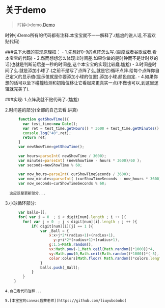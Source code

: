 # 关于demo
>时钟小demo.[Demo](http://himmas.github.io/Himmas_demo/canvas/particle-clock/)

时钟小Demo所有的代码都有注释.本宝宝就不一一解释了.(尴尬的说人话,不喜欢贴代码)

###说下大概的实现原理把：
    - 1.先想好0-9的点阵怎么写.(百度或者谷歌或者.看本宝宝的代码)
    - 2.然而想想怎么体现出时间差.如果你做的是时钟而不是计时器的话(也就是判断前后差一秒的时间差,这个本宝宝的实现比较蠢.尴尬)
    - 3.时间差时间了么.就是添加小球了.(之前不是写了点阵了么,就是它)循环点阵.给每个点阵你自己定义的显示值(显示值就是你要添加小球的位置).添加小球.颜色自定.
    - 4.如果你想的话可以坐下碰撞检测和初始位移让它看起来更真实一点(不做也可以,到这里逻辑就完美了).
    
###实现:
   1.点阵我就不贴代码了.(尴尬)
  
   2.时间差的部分(全部的自己去看.讲真)
  
```javascript
      function getShowTime(){
      	var test_time=new Date();
      	var ret = test_time.getHours() * 3600 + test_time.getMinutes() * 60 + test_time.getSeconds();
      	console.log("40",ret);
      	return ret;
      }
      var newShowTime=getShowTime();
	
      var hours=parseInt( newShowTime / 3600);
      var minutes=parseInt( (newShowTime - hours * 3600)/60 );
      var seconds=newShowTime % 60;
    
      var now_hours=parseInt( curShowTimeSeconds / 3600);
      var now_minutes=parseInt( (curShowTimeSeconds - now_hours * 3600)/60 );
      var now_seconds=curShowTimeSeconds % 60;
```
    	
      这应该是更新部分...
    
   3.小球循环部分:
  
```javascript
      var balls=[];
      for( var i = 0  ; i < digit[num].length ; i ++ ){
  	    for( var j = 0  ; j < digit[num][i].length ; j ++ ){
  	        if( digit[num][i][j] == 1 ){
  	            var _Ball = {
  	            	x:x+j*2*(radius+1)+(radius+1),
                      y:y+i*2*(radius+1)+(radius+1),
  	            	g:1.5+Math.random(),
  	          		vx:Math.pow(-1,Math.ceil(Math.random()*1000))*4,
  	          		vy:Math.pow(0,Math.ceil(Math.random()*1000))*(-5),
  	          		color:colors[Math.floor( Math.random()*colors.length)]
  	            }
  	            balls.push(_Ball);
  	        }
  	    }
  	}
```
    4.自己看代码注释...
  	
    5.[本宝宝的canvas启蒙老师](https://github.com/liuyubobobo)

